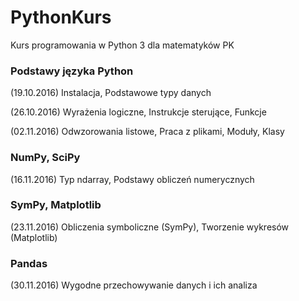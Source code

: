 # PythonKurs
Kurs programowania w Python 3 dla matematyków PK

### Podstawy języka Python
(19.10.2016) Instalacja, Podstawowe typy danych

(26.10.2016) Wyrażenia logiczne, Instrukcje sterujące, Funkcje

(02.11.2016) Odwzorowania listowe, Praca z plikami, Moduły, Klasy

### NumPy, SciPy
(16.11.2016) Typ ndarray, Podstawy obliczeń numerycznych

### SymPy, Matplotlib
(23.11.2016) Obliczenia symboliczne (SymPy), Tworzenie wykresów (Matplotlib)

### Pandas
(30.11.2016) Wygodne przechowywanie danych i ich analiza
